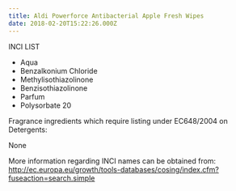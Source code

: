 ```yaml
---
title: Aldi Powerforce Antibacterial Apple Fresh Wipes
date: 2018-02-20T15:22:26.000Z
---
```

INCI LIST

* Aqua
* Benzalkonium Chloride
* Methylisothiazolinone
* Benzisothiazolinone
* Parfum
* Polysorbate 20

Fragrance ingredients which require listing under EC648/2004 on Detergents:

None

More information regarding INCI names can be obtained from: http://ec.europa.eu/growth/tools-databases/cosing/index.cfm?fuseaction=search.simple

